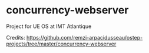 # concurrency-webserver

Project for UE OS at IMT Atlantique

Credits: https://github.com/remzi-arpacidusseau/ostep-projects/tree/master/concurrency-webserver
